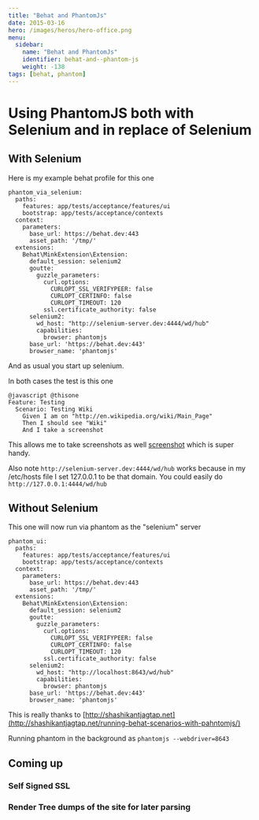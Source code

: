 ```yaml
---
title: "Behat and PhantomJs"
date: 2015-03-16
hero: /images/heros/hero-office.png
menu:
  sidebar:
    name: "Behat and PhantomJs"
    identifier: behat-and--phantom-js
    weight: -138
tags: [behat, phantom]
---
```


# Using PhantomJS both with Selenium and in replace of Selenium

## With Selenium


Here is my example behat profile for this one

~~~
phantom_via_selenium:
  paths:
    features: app/tests/acceptance/features/ui
    bootstrap: app/tests/acceptance/contexts
  context:
    parameters:
      base_url: https://behat.dev:443
      asset_path: '/tmp/'
  extensions:
    Behat\MinkExtension\Extension:
      default_session: selenium2
      goutte:
        guzzle_parameters:
          curl.options:
            CURLOPT_SSL_VERIFYPEER: false
            CURLOPT_CERTINFO: false
            CURLOPT_TIMEOUT: 120
          ssl.certificate_authority: false
      selenium2:
        wd_host: "http://selenium-server.dev:4444/wd/hub"
        capabilities:
          browser: phantomjs
      base_url: 'https://behat.dev:443'
      browser_name: 'phantomjs'
~~~

And as usual you start up selenium.

In both cases the test is this one 

~~~
@javascript @thisone
Feature: Testing
  Scenario: Testing Wiki
    Given I am on "http://en.wikipedia.org/wiki/Main_Page"
    Then I should see "Wiki"
    And I take a screenshot
~~~

This allows me to take screenshots as well [screenshot](https://dl.dropboxusercontent.com/u/54803135/phantom.jpg)
which is super handy.

Also note `http://selenium-server.dev:4444/wd/hub` works because in my /etc/hosts file I set 127.0.0.1 to be that domain. You could easily do `http://127.0.0.1:4444/wd/hub`

## Without Selenium

This one will now run via phantom as the "selenium" server 

~~~
phantom_ui:
  paths:
    features: app/tests/acceptance/features/ui
    bootstrap: app/tests/acceptance/contexts
  context:
    parameters:
      base_url: https://behat.dev:443
      asset_path: '/tmp/'
  extensions:
    Behat\MinkExtension\Extension:
      default_session: selenium2
      goutte:
        guzzle_parameters:
          curl.options:
            CURLOPT_SSL_VERIFYPEER: false
            CURLOPT_CERTINFO: false
            CURLOPT_TIMEOUT: 120
          ssl.certificate_authority: false
      selenium2:
        wd_host: "http://localhost:8643/wd/hub"
        capabilities:
          browser: phantomjs
      base_url: 'https://behat.dev:443'
      browser_name: 'phantomjs'
~~~

This is really thanks to [http://shashikantjagtap.net](http://shashikantjagtap.net/running-behat-scenarios-with-pahntomjs/)

Running phantom in the background as `phantomjs --webdriver=8643`

## Coming up

### Self Signed SSL

### Render Tree dumps of the site for later parsing



